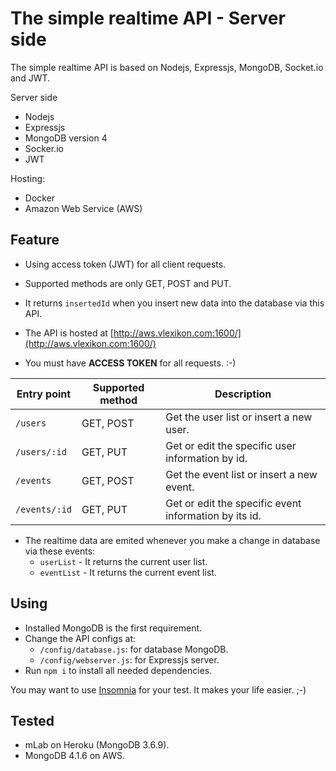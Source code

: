 # The simple realtime API - Server side
The simple realtime API is based on Nodejs, Expressjs, MongoDB, Socket.io and JWT.

Server side
* Nodejs
* Expressjs
* MongoDB version 4
* Socker.io
* JWT

Hosting:
* Docker
* Amazon Web Service (AWS)

## Feature
* Using access token (JWT) for all client requests.
* Supported methods are only GET, POST and PUT.
* It returns `insertedId` when you insert new data into the database via this API.
* The API is hosted at [http://aws.vlexikon.com:1600/](http://aws.vlexikon.com:1600/)

* You must have __ACCESS TOKEN__ for all requests. :-)

|Entry point|Supported method|Description|
|---|---|---|
|`/users`|GET, POST|Get the user list or insert a new user.|
|`/users/:id`|GET, PUT|Get or edit the specific user information by id.|
|`/events`|GET, POST|Get the event list or insert a new event.|
|`/events/:id`|GET, PUT|Get or edit the specific event information by its id.|

* The realtime data are emited whenever you make a change in database via these events:
	* `userList` - It returns the current user list.
	* `eventList` - It returns the current event list.

## Using
* Installed MongoDB is the first requirement.
* Change the API configs at:
    * `/config/database.js`: for database MongoDB.
    * `/config/webserver.js`: for Expressjs server.
* Run `npm i` to install all needed dependencies.

You may want to use [Insomnia](https://insomnia.rest/) for your test. It makes your life easier. ;-)

## Tested
* mLab on Heroku (MongoDB 3.6.9).
* MongoDB 4.1.6 on AWS.